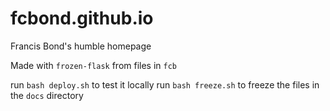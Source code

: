 # fcbond.github.io
Francis Bond's humble homepage


Made with `frozen-flask` from files in `fcb`

run `bash deploy.sh` to test it locally
run `bash freeze.sh` to freeze the files in the `docs` directory